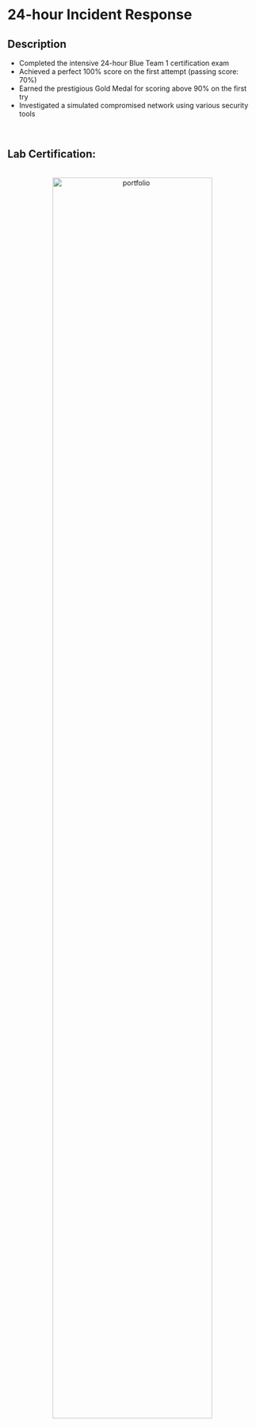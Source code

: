 <h1>24-hour Incident Response</h1>



<h2>Description</h2>

 - Completed the intensive 24-hour Blue Team 1 certification exam
 - Achieved a perfect 100% score on the first attempt (passing score: 70%)
 - Earned the prestigious Gold Medal for scoring above 90% on the first try
 - Investigated a simulated compromised network using various security tools

<br />

<h2>Lab Certification:</h2>

<p align="center">
<br/>
<img src="https://i.imgur.com/SRfU4Xz.png" height="80%" width="80%" alt="portfolio"/>
<br />


<!--
 ```diff
- text in red
+ text in green
! text in orange
# text in gray
@@ text in purple (and bold)@@
```
--!>
